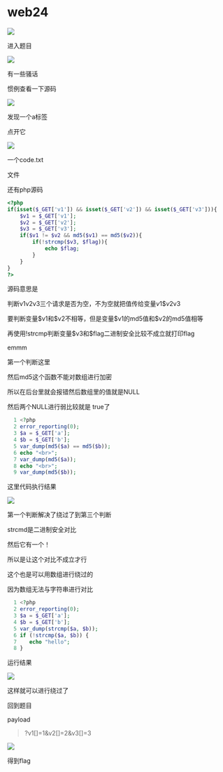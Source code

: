 # web24

![](https://bulabula-1305079562.cos.ap-guangzhou.myqcloud.com/img/1618658551604-image-20210120151656440.png)

进入题目

![](https://bulabula-1305079562.cos.ap-guangzhou.myqcloud.com/img/1618658575592-image-20210120151722227.png)

有一些骚话

惯例查看一下源码

![](https://bulabula-1305079562.cos.ap-guangzhou.myqcloud.com/img/1618658604721-image-20210120151826784.png)

发现一个a标签

点开它

![](https://bulabula-1305079562.cos.ap-guangzhou.myqcloud.com/img/1618658620318-image-20210120151917470.png)

一个code.txt

文件

还有php源码

```php
<?php
if(isset($_GET['v1']) && isset($_GET['v2']) && isset($_GET['v3'])){
    $v1 = $_GET['v1'];
    $v2 = $_GET['v2'];
    $v3 = $_GET['v3'];
    if($v1 != $v2 && md5($v1) == md5($v2)){
        if(!strcmp($v3, $flag)){
            echo $flag;
        }
    }
}
?>
```

源码意思是

判断v1v2v3三个请求是否为空，不为空就把值传给变量$v1\$v2$v3

要判断变量\$v1和\$v2不相等，但是变量\$v1的md5值和$v2的md5值相等

再使用!strcmp判断变量$v3和\$flag二进制安全比较不成立就打印flag

emmm

第一个判断这里

然后md5这个函数不能对数组进行加密

所以在后台里就会报错然后数组里的值就是NULL

然后两个NULL进行弱比较就是 true了

```php
  1 <?php
  2 error_reporting(0);
  3 $a = $_GET['a'];
  4 $b = $_GET['b'];
  5 var_dump(md5($a) == md5($b));
  6 echo "<br>";
  7 var_dump(md5($a));
  8 echo "<br>";
  9 var_dump(md5($b));
```

这里代码执行结果

![](https://bulabula-1305079562.cos.ap-guangzhou.myqcloud.com/img/1618658681060-image-20210120154208478.png)



第一个判断解决了绕过了到第三个判断

strcmd是二进制安全对比

然后它有一个！

所以是让这个对比不成立才行

这个也是可以用数组进行绕过的

因为数组无法与字符串进行对比

```php
  1 <?php
  2 error_reporting(0);
  3 $a = $_GET['a'];
  4 $b = $_GET['b'];
  5 var_dump(strcmp($a, $b));
  6 if (!strcmp($a, $b)) {
  7    echo "hello";
  8 }
```

运行结果

![](https://bulabula-1305079562.cos.ap-guangzhou.myqcloud.com/img/1618658698749-image-20210120154730629.png)

这样就可以进行绕过了

回到题目

payload

> ?v1[]=1&v2[]=2&v3[]=3

![](https://bulabula-1305079562.cos.ap-guangzhou.myqcloud.com/img/1618658712411-image-20210120154828173.png)

得到flag


